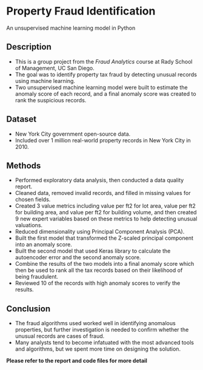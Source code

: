 # Property Fraud Identification
An unsupervised machine learning model in Python

## Description
- This is a group project from the *Fraud Analytics* course at Rady School of Management, UC San Diego.
- The goal was to identify property tax fraud by detecting unusual records using machine learning.
- Two unsupervised machine learning model were built to estimate the anomaly score of each record, and a final anomaly score was created to rank the suspicious records.

## Dataset
- New York City government open-source data.
- Included over 1 million real-world property records in New York City in 2010.

## Methods
- Performed exploratory data analysis, then conducted a data quality report.
- Cleaned data, removed invalid records, and filled in missing values for chosen fields.
- Created 3 value metrics including value per ft2 for lot area, value per ft2 for building area, and value per ft2 for building volume, and then created 9 new expert variables based on these metrics to help detecting unusual valuations.
- Reduced dimensionality using Principal Component Analysis (PCA). 
- Built the first model that transformed the Z-scaled principal component into an anomaly score.
- Built the second model that used Keras library to calculate the autoencoder error and the second anomaly score.
- Combine the results of the two models into a final anomaly score which then be used to rank all the tax records based on their likelihood of being fraudulent. 
- Reviewed 10 of the records with high anomaly scores to verify the results.

## Conclusion
- The fraud algorithms used worked well in identifying anomalous properties, but further investigation is needed to confirm whether the unusual records are cases of fraud. 
- Many analysts tend to become infatuated with the most advanced tools and algorithms, but we spent more time on designing the solution.

**Please refer to the report and code files for more detail**

